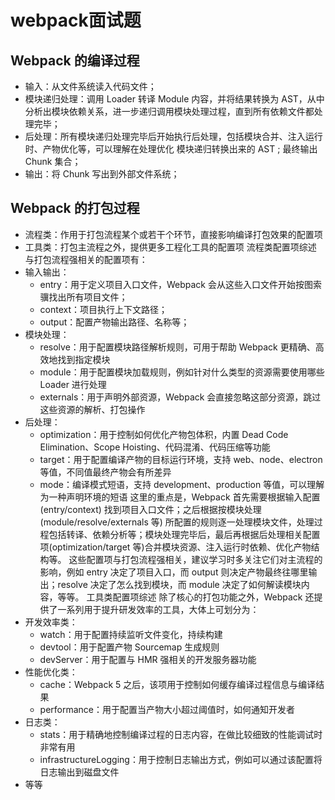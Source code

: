 # webpack面试题

## Webpack 的编译过程

* 输入：从文件系统读入代码文件；
* 模块递归处理：调用 Loader 转译 Module 内容，并将结果转换为 AST，从中分析出模块依赖关系，进一步递归调用模块处理过程，直到所有依赖文件都处理完毕；
* 后处理：所有模块递归处理完毕后开始执行后处理，包括模块合并、注入运行时、产物优化等，可以理解在处理优化 模块递归转换出来的 AST ; 最终输出 Chunk 集合；
* 输出：将 Chunk 写出到外部文件系统；

## Webpack 的打包过程

* 流程类：作用于打包流程某个或若干个环节，直接影响编译打包效果的配置项
* 工具类：打包主流程之外，提供更多工程化工具的配置项
流程类配置项综述
与打包流程强相关的配置项有：
* 输入输出：
  * entry：用于定义项目入口文件，Webpack 会从这些入口文件开始按图索骥找出所有项目文件；
  * context：项目执行上下文路径；
  * output：配置产物输出路径、名称等；
* 模块处理：
  * resolve：用于配置模块路径解析规则，可用于帮助 Webpack 更精确、高效地找到指定模块
  * module：用于配置模块加载规则，例如针对什么类型的资源需要使用哪些 Loader 进行处理
  * externals：用于声明外部资源，Webpack 会直接忽略这部分资源，跳过这些资源的解析、打包操作
* 后处理：
  * optimization：用于控制如何优化产物包体积，内置 Dead Code Elimination、Scope Hoisting、代码混淆、代码压缩等功能
  * target：用于配置编译产物的目标运行环境，支持 web、node、electron 等值，不同值最终产物会有所差异
  * mode：编译模式短语，支持 development、production 等值，可以理解为一种声明环境的短语
这里的重点是，Webpack 首先需要根据输入配置(entry/context) 找到项目入口文件；之后根据按模块处理(module/resolve/externals 等) 所配置的规则逐一处理模块文件，处理过程包括转译、依赖分析等；模块处理完毕后，最后再根据后处理相关配置项(optimization/target 等)合并模块资源、注入运行时依赖、优化产物结构等。
这些配置项与打包流程强相关，建议学习时多关注它们对主流程的影响，例如 entry 决定了项目入口，而 output 则决定产物最终往哪里输出；resolve 决定了怎么找到模块，而 module 决定了如何解读模块内容，等等。
工具类配置项综述
除了核心的打包功能之外，Webpack 还提供了一系列用于提升研发效率的工具，大体上可划分为：
* 开发效率类：
  * watch：用于配置持续监听文件变化，持续构建
  * devtool：用于配置产物 Sourcemap 生成规则
  * devServer：用于配置与 HMR 强相关的开发服务器功能
* 性能优化类：
  * cache：Webpack 5 之后，该项用于控制如何缓存编译过程信息与编译结果
  * performance：用于配置当产物大小超过阈值时，如何通知开发者
* 日志类：
  * stats：用于精确地控制编译过程的日志内容，在做比较细致的性能调试时非常有用
  * infrastructureLogging：用于控制日志输出方式，例如可以通过该配置将日志输出到磁盘文件
* 等等
